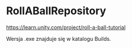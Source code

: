 # RollABallRepository

https://learn.unity.com/project/roll-a-ball-tutorial

Wersja .exe znajduje się w katalogu Builds.
